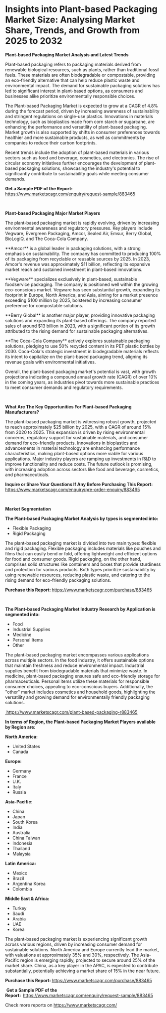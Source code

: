 <p><h1>Insights into Plant-based Packaging Market Size: Analysing Market Share, Trends, and Growth from 2025 to 2032</h1></p><p><strong>Plant-based Packaging Market Analysis and Latest Trends</strong></p>
<p><p>Plant-based packaging refers to packaging materials derived from renewable biological resources, such as plants, rather than traditional fossil fuels. These materials are often biodegradable or compostable, providing an eco-friendly alternative that can help reduce plastic waste and environmental impact. The demand for sustainable packaging solutions has led to significant interest in plant-based options, as consumers and businesses alike prioritize environmentally responsible choices.</p><p>The Plant-based Packaging Market is expected to grow at a CAGR of 4.8% during the forecast period, driven by increasing awareness of sustainability and stringent regulations on single-use plastics. Innovations in materials technology, such as bioplastics made from corn starch or sugarcane, are enhancing the performance and versatility of plant-based packaging. Market growth is also supported by shifts in consumer preferences towards healthier and more sustainable products, as well as commitments by companies to reduce their carbon footprints. </p><p>Recent trends include the adoption of plant-based materials in various sectors such as food and beverage, cosmetics, and electronics. The rise of circular economy initiatives further encourages the development of plant-based packaging solutions, showcasing the industry's potential to significantly contribute to sustainability goals while meeting consumer demands.</p></p>
<p><strong>Get a Sample PDF of the Report:&nbsp;</strong> <a href="https://www.marketscagr.com/enquiry/request-sample/883465?utm_campaign=2444&utm_medium=2&utm_source=Github&utm_content=ia&utm_term=08032025&utm_id=plant-based-packaging">https://www.marketscagr.com/enquiry/request-sample/883465</a></p>
<p>&nbsp;</p>
<p><strong>Plant-based Packaging Major Market Players</strong></p>
<p><p>The plant-based packaging market is rapidly evolving, driven by increasing environmental awareness and regulatory pressures. Key players include Vegware, Evergreen Packaging, Amcor, Sealed Air, Emsur, Berry Global, BioLogiQ, and The Coca-Cola Company.</p><p>**Amcor** is a global leader in packaging solutions, with a strong emphasis on sustainability. The company has committed to producing 100% of its packaging from recyclable or reusable sources by 2025. In 2023, Amcor's revenue was approximately $11 billion, reflecting its expansive market reach and sustained investment in plant-based innovations.</p><p>**Vegware** specializes exclusively in plant-based, sustainable foodservice packaging. The company is positioned well within the growing eco-conscious market. Vegware has seen substantial growth, expanding its footprint in Europe, North America, and Asia, aiming for a market presence exceeding $100 million by 2025, bolstered by increasing consumer preference for compostable solutions.</p><p>**Berry Global** is another major player, providing innovative packaging solutions and expanding its plant-based offerings. The company reported sales of around $13 billion in 2023, with a significant portion of its growth attributed to the rising demand for sustainable packaging alternatives.</p><p>**The Coca-Cola Company** actively explores sustainable packaging solutions, pledging to use 50% recycled content in its PET plastic bottles by 2030. Coca-Cola's strategic investment in biodegradable materials reflects its intent to capitalize on the plant-based packaging trend, aligning its revenue goals with environmental initiatives.</p><p>Overall, the plant-based packaging market's potential is vast, with growth projections indicating a compound annual growth rate (CAGR) of over 10% in the coming years, as industries pivot towards more sustainable practices to meet consumer demands and regulatory requirements.</p></p>
<p>&nbsp;</p>
<p><strong>What Are The Key Opportunities For Plant-based Packaging Manufacturers?</strong></p>
<p><p>The plant-based packaging market is witnessing robust growth, projected to reach approximately $25 billion by 2025, with a CAGR of around 15% from 2020 to 2025. This expansion is driven by rising environmental concerns, regulatory support for sustainable materials, and consumer demand for eco-friendly products. Innovations in bioplastics and advancements in material technology are enhancing performance characteristics, making plant-based options more viable for various applications. Major industry players are ramping up investments in R&D to improve functionality and reduce costs. The future outlook is promising, with increasing adoption across sectors like food and beverage, cosmetics, and pharmaceuticals.</p></p>
<p><strong>Inquire or Share Your Questions If Any Before Purchasing This Report:</strong> <a href="https://www.marketscagr.com/enquiry/pre-order-enquiry/883465?utm_campaign=2444&utm_medium=2&utm_source=Github&utm_content=ia&utm_term=08032025&utm_id=plant-based-packaging">https://www.marketscagr.com/enquiry/pre-order-enquiry/883465</a></p>
<p>&nbsp;</p>
<p><strong>Market Segmentation</strong></p>
<p><strong>The Plant-based Packaging Market Analysis by types is segmented into:</strong></p>
<p><ul><li>Flexible Packaging</li><li>Rigid Packaging</li></ul></p>
<p><p>The plant-based packaging market is divided into two main types: flexible and rigid packaging. Flexible packaging includes materials like pouches and films that can easily bend or fold, offering lightweight and efficient options for food and consumer goods. Rigid packaging, on the other hand, comprises solid structures like containers and boxes that provide sturdiness and protection for various products. Both types prioritize sustainability by using renewable resources, reducing plastic waste, and catering to the rising demand for eco-friendly packaging solutions.</p></p>
<p><strong>Purchase this Report:&nbsp;</strong><a href="https://www.marketscagr.com/purchase/883465?utm_campaign=2444&utm_medium=2&utm_source=Github&utm_content=ia&utm_term=08032025&utm_id=plant-based-packaging">https://www.marketscagr.com/purchase/883465</a></p>
<p>&nbsp;</p>
<p><strong>The Plant-based Packaging Market Industry Research by Application is segmented into:</strong></p>
<p><ul><li>Food</li><li>Industrial Supplies</li><li>Medicine</li><li>Personal Items</li><li>Other</li></ul></p>
<p><p>The plant-based packaging market encompasses various applications across multiple sectors. In the food industry, it offers sustainable options that maintain freshness and reduce environmental impact. Industrial supplies benefit from biodegradable materials that minimize waste. In medicine, plant-based packaging ensures safe and eco-friendly storage for pharmaceuticals. Personal items utilize these materials for responsible consumer choices, appealing to eco-conscious buyers. Additionally, the "other" market includes cosmetics and household goods, highlighting the versatility and growing demand for environmentally friendly packaging solutions.</p></p>
<p><a href="https://www.marketscagr.com/plant-based-packaging-r883465?utm_campaign=2444&utm_medium=2&utm_source=Github&utm_content=ia&utm_term=08032025&utm_id=plant-based-packaging">&nbsp;https://www.marketscagr.com/plant-based-packaging-r883465</a></p>
<p><strong>In terms of Region, the Plant-based Packaging Market Players available by Region are:</strong></p>
<p>
    <p> <strong> North America: </strong>
        <ul>
            <li>United States</li>
            <li>Canada</li>
        </ul>
        </p> 
    <p> <strong> Europe: </strong>
        <ul>
            <li>Germany</li>
            <li>France</li>
            <li>U.K.</li>
            <li>Italy</li>
            <li>Russia</li>
        </ul>
        </p> 
    <p> <strong> Asia-Pacific: </strong>
        <ul>
            <li>China</li>
            <li>Japan</li>
            <li>South Korea</li>
            <li>India</li>
            <li>Australia</li>
            <li>China Taiwan</li>
            <li>Indonesia</li>
            <li>Thailand</li>
            <li>Malaysia</li>
        </ul>
        </p> 
    <p> <strong> Latin America: </strong>
        <ul>
            <li>Mexico</li>
            <li>Brazil</li>
            <li>Argentina Korea</li>
            <li>Colombia</li>
        </ul>
        </p> 
    <p> <strong> Middle East & Africa: </strong>
        <ul>
            <li>Turkey</li>
            <li>Saudi</li>
            <li>Arabia</li>
            <li>UAE</li>
            <li>Korea</li>
        </ul>
    </p>
    </p>
<p><p>The plant-based packaging market is experiencing significant growth across various regions, driven by increasing consumer demand for sustainable solutions. North America and Europe currently lead the market, with valuations at approximately 35% and 30%, respectively. The Asia-Pacific region is emerging rapidly, projected to secure around 25% of the market share. China, as a key player in the APAC, is expected to contribute substantially, potentially achieving a market share of 15% in the near future.</p></p>
<p><strong>Purchase this Report: </strong><a href="https://www.marketscagr.com/purchase/883465?utm_campaign=2444&utm_medium=2&utm_source=Github&utm_content=ia&utm_term=08032025&utm_id=plant-based-packaging">https://www.marketscagr.com/purchase/883465</a></p>
<p>&nbsp;<strong>Get a Sample PDF of the Report:&nbsp;&nbsp;</strong><a href="https://www.marketscagr.com/enquiry/request-sample/883465?utm_campaign=2444&utm_medium=2&utm_source=Github&utm_content=ia&utm_term=08032025&utm_id=plant-based-packaging">https://www.marketscagr.com/enquiry/request-sample/883465</a></p>
<p><strong></strong></p>
<p>Check more reports on <a href="https://www.marketscagr.com/?utm_campaign=2444&utm_medium=2&utm_source=Github&utm_content=ia&utm_term=08032025&utm_id=plant-based-packaging">https://www.marketscagr.com/</a></p>